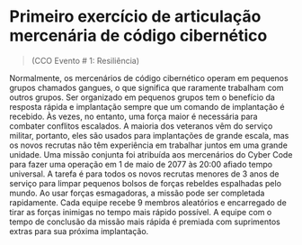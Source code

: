 # Primeiro exercício de articulação mercenária de código cibernético
> (CCO Evento # 1: Resiliência)

Normalmente, os mercenários de código cibernético operam em pequenos grupos chamados gangues, o que significa que raramente trabalham com outros grupos. Ser organizado em pequenos grupos tem o benefício da resposta rápida e implantação sempre que um comando de implantação é recebido. Às vezes, no entanto, uma força maior é necessária para combater conflitos escalados. A maioria dos veteranos vêm do serviço militar, portanto, eles são usados ​​para implantações de grande escala, mas os novos recrutas não têm experiência em trabalhar juntos em uma grande unidade. Uma missão conjunta foi atribuída aos mercenários do Cyber ​​Code para fazer uma operação em 1 de maio de 2077 às 20:00 afiado tempo universal. A tarefa é para todos os novos recrutas menores de 3 anos de serviço para limpar pequenos bolsos de forças rebeldes espalhadas pelo mundo. Ao usar forças esmagadoras, a missão pode ser completada rapidamente. Cada equipe recebe 9 membros aleatórios e encarregado de tirar as forças inimigas no tempo mais rápido possível. A equipe com o tempo de conclusão da missão mais rápida é premiada com suprimentos extras para sua próxima implantação.